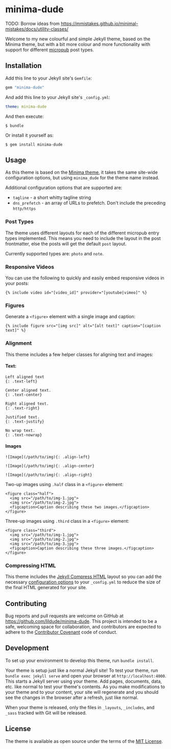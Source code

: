 # minima-dude

TODO: Borrow ideas from https://mmistakes.github.io/minimal-mistakes/docs/utility-classes/

Welcome to my new colourful and simple Jekyll theme, based on the Minima theme, but with a bit more colour and more functionality with support for different [micropub](https://www.w3.org/TR/micropub/) post types.

## Installation

Add this line to your Jekyll site's `Gemfile`:

```ruby
gem "minima-dude"
```

And add this line to your Jekyll site's `_config.yml`:

```yaml
theme: minima-dude
```

And then execute:

    $ bundle

Or install it yourself as:

    $ gem install minima-dude

## Usage

As this theme is based on the [Minima theme](https://github.com/jekyll/minima), it takes the same site-wide configuration options, but using `minima_dude` for the theme name instead.

Additional configuration options that are supported are:

- `tagline` - a short whitty tagline string
- `dns_prefetch` - an array of URLs to prefetch. Don't include the preceding `http/https`

### Post Types

The theme uses different layouts for each of the different micropub entry types implemented. This means you need to include the layout in the post frontmatter, else the posts will get the default `post` layout.

Currently supported types are: `photo` and `note`.

### Responsive Videos

You can use the following to quickly and easily embed responsive videos in your posts:


    {% include video id="[video_id]" provider="[youtube|vimeo]" %}

### Figures

Generate a `<figure>` element with a single image and caption:

    {% include figure src="[img src]" alt="[alt text]" caption="[caption text]" %}

### Alignment

This theme includes a few helper classes for aligning text and images:

#### Text:

```
Left aligned text
{: .text-left}
```

```
Center aligned text.
{: .text-center}
```

```
Right aligned text.
{: .text-right}
```

```
Justified text.
{: .text-justify}
```

```
No wrap text.
{: .text-nowrap}
```

#### Images

```
![Image](/path/to/img){: .align-left}
```

```
![Image](/path/to/img){: .align-center}
```

```
![Image](/path/to/img){: .align-right}
```

Two-up images using `.half` class in a `<figure>` element:

```
<figure class="half">
  <img src="/path/to/img-1.jpg">
  <img src="/path/to/img-2.jpg">
  <figcaption>Caption describing these two images.</figcaption>
</figure>
```

Three-up images using `.third` class in a `<figure>` element:

```
<figure class="third">
  <img src="/path/to/img-1.jpg">
  <img src="/path/to/img-2.jpg">
  <img src="/path/to/img-3.jpg">
  <figcaption>Caption describing these three images.</figcaption>
</figure>
```

### Compressing HTML

This theme includes the [Jekyll Compress HTML](http://jch.penibelst.de/) layout so you can add the necessary [configuration options](http://jch.penibelst.de/#configuration) to your `_config.yml` to reduce the size of the final HTML generated for your site.

## Contributing

Bug reports and pull requests are welcome on GitHub at https://github.com/lildude/minima-dude. This project is intended to be a safe, welcoming space for collaboration, and contributors are expected to adhere to the [Contributor Covenant](http://contributor-covenant.org) code of conduct.

## Development

To set up your environment to develop this theme, run `bundle install`.

Your theme is setup just like a normal Jekyll site! To test your theme, run `bundle exec jekyll serve` and open your browser at `http://localhost:4000`. This starts a Jekyll server using your theme. Add pages, documents, data, etc. like normal to test your theme's contents. As you make modifications to your theme and to your content, your site will regenerate and you should see the changes in the browser after a refresh, just like normal.

When your theme is released, only the files in `_layouts`, `_includes`, and `_sass` tracked with Git will be released.

## License

The theme is available as open source under the terms of the [MIT License](https://opensource.org/licenses/MIT).
